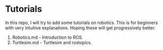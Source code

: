 # Tutorials

In this repo, I will try to add some tutorials on robotics. This is for beginners with very intuitive explanations. Hoping these will get progressively better. 
  1. Robotics.md - Introduction to ROS. 
  2. Turtlesim.md - Turtlesim and rostopics.
